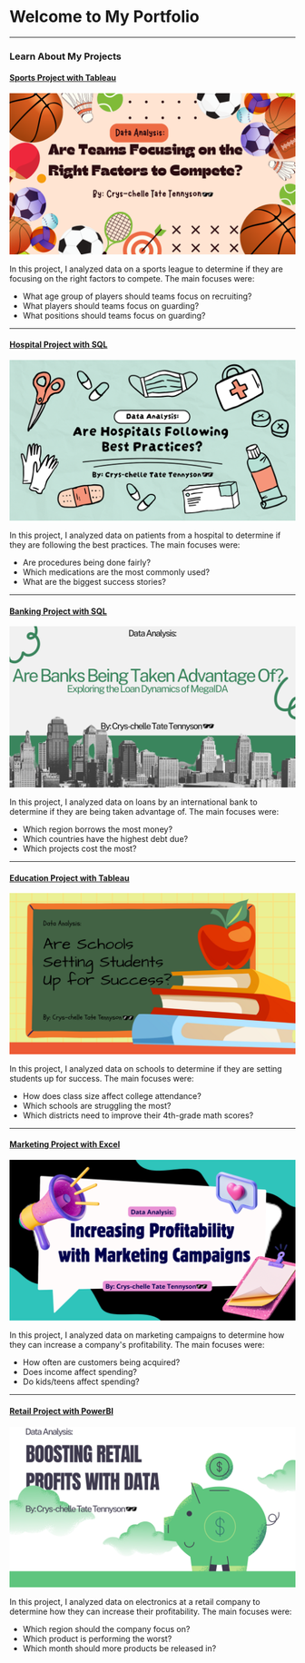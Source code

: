 # Welcome to My Portfolio

---

### Learn About My Projects

#### [Sports Project with Tableau](/sports)
<img src="images/Sports.png?raw=true"/>

In this project, I analyzed data on a sports league to determine if they are focusing on the right factors to compete. The main focuses were:

- What age group of players should teams focus on recruiting?
- What players should teams focus on guarding?
- What positions should teams focus on guarding?

---
#### [Hospital Project with SQL](/hospital)
<img src="images/Hospital.png?raw=true"/>

In this project, I analyzed data on patients from a hospital to determine if they are following the best practices. The main focuses were:

- Are procedures being done fairly?
- Which medications are the most commonly used?
- What are the biggest success stories?

---
#### [Banking Project with SQL](/banking)
<img src="images/banking.png?raw=true"/>

In this project, I analyzed data on loans by an international bank to determine if they are being taken advantage of. The main focuses were:

- Which region borrows the most money?
- Which countries have the highest debt due?
- Which projects cost the most?

---
#### [Education Project with Tableau](/education)
<img src="images/education_pic.png?raw=true"/>

In this project, I analyzed data on schools to determine if they are setting students up for success. The main focuses were:

- How does class size affect college attendance?
- Which schools are struggling the most?
- Which districts need to improve their 4th-grade math scores?

---
#### [Marketing Project with Excel](/marketing)
<img src="images/marketing_pic.png?raw=true"/>

In this project, I analyzed data on marketing campaigns to determine how they can increase a company's profitability. The main focuses were:

- How often are customers being acquired?
- Does income affect spending?
- Do kids/teens affect spending?

---
#### [Retail Project with PowerBI](/retail)
<img src="images/Retail.png?raw=true"/>

In this project, I analyzed data on electronics at a retail company to determine how they can increase their profitability. The main focuses were:

- Which region should the company focus on?
- Which product is performing the worst?
- Which month should more products be released in?
